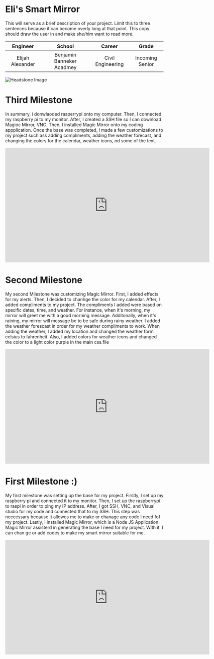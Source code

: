 # Eli's Smart Mirror
This will serve as a brief description of your project. Limit this to three sentences because it can become overly long at that point. This copy should draw the user in and make she/him want to read more.

| **Engineer** | **School** | **Career** | **Grade** |
|:--:|:--:|:--:|:--:|
|Elijah Alexander |Benjamin Banneker Acadmey | Civil Engineering | Incoming Senior

![Headstone Image](https://mail.google.com/mail/u/0?ui=2&ik=6f327a6675&attid=0.1.1&permmsgid=msg-f:1738802175765388328&th=1821775dc52c1c28&view=fimg&fur=ip&sz=s0-l75-ft&attbid=ANGjdJ-2m5OuqbYYFihkCwNWJ5xNNpTzCj7h5MdcBDFqUrv7GOMoA6m-mjs_wMU1esbjkajDGBqyZno0e1x1AULVDVYX0qq1gjkRc5TUxujjtrbwwWYIZ7NAhwLBl7M&disp=emb)
 
 

# Third Milestone
In summary, i donwlaoded rasperrypi onto my computer. Then,  I connected my raspberry pi to my monitor. After, I created a SSH file so I can download Magioc Mirror, VNC. Then, I installed Magic Mirror onto my coding appplication. Once the base was completed, I made a few customizations to my project such ass adding compliments, adding the weather forecast, and changing the colors for the calendar, weather icons, nd some of the text.

<iframe width="650" height="365" src="https://www.youtube.com/embed/mhA53ow2ehU" title="Eli A Milestone 3" frameborder="0" allow="accelerometer; autoplay; clipboard-write; encrypted-media; gyroscope; picture-in-picture" allowfullscreen></iframe>
 
 
# Second Milestone 
My second Milestone was customizing Magic Mirror. First, I added effects for my alerts. Then, I decided to chanhge the color for my calendar. After, I  added compliments to my project. The compliments I added were based on specific dates, time, and weather. For instance, when it's morning, my mirror will greet me with a good morning message. Additonally, when it's raining, my mirror will message be to be safe during rainy weather. I added the weather forescast in order for my weather compliments to work. When adding the weather, I added my location and changed the weather form celsius to fahrenheit. Also, I added colors for weather icons and changed the color to a light color purple in the main css.file

<iframe width="650" height="365" src="https://www.youtube.com/embed/MqkOFSvBFJ4" title="Eli A Milestone 2" frameborder="0" allow="accelerometer; autoplay; clipboard-write; encrypted-media; gyroscope; picture-in-picture" allowfullscreen></iframe>

# First Milestone :)
  
My first milestone was setting up the base for my project. Firstly, I set up my raspberry pi and connected it to my monitor. Then, I set up the raspberrypi to raspi in order to ping my IP address. After, I got SSH, VNC, and Visual studio for my code and connected that to my SSH. This step was neccessary because it allowes me to make or chanage any code I need fof my project. Lastly, I installed Magic Mirror, which is a Node JS Application. Magic Mirror assisterd in generating the base I need for my project. With it, I can chan ge or add codes to make my smart mirror suitable for me.

  <iframe width="650" height="365" src="https://www.youtube.com/embed/HZR-vvzeD9Q" title="YouTube video player" frameborder="0" allow="accelerometer; autoplay; clipboard-write; encrypted-media; gyroscope; picture-in-picture" allowfullscreen></iframe>

